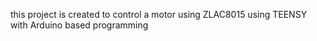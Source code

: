 this project is created to control a motor using ZLAC8015 using TEENSY with Arduino based programming
